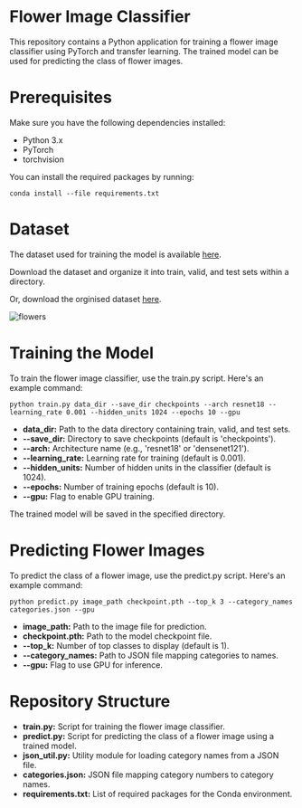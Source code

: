 # Flower Image Classifier

This repository contains a Python application for training a flower image classifier using PyTorch and transfer learning. The trained model can be used for predicting the class of flower images. 

# Prerequisites

Make sure you have the following dependencies installed:

- Python 3.x
- PyTorch
- torchvision

You can install the required packages by running:

```
conda install --file requirements.txt
```

# Dataset

The dataset used for training the model is available [here](https://www.robots.ox.ac.uk/~vgg/data/flowers/102/index.html).

Download the dataset and organize it into train, valid, and test sets within a directory.

Or, download the orginised dataset [here](https://file.io/rWfnLNDkEKUv).


![flowers](https://github.com/nikitaSisikin/FlowerClassificationPytorch/assets/74993680/cd1ec250-473c-403c-a853-633734b6236c)



# Training the Model

To train the flower image classifier, use the train.py script. Here's an example command:

```
python train.py data_dir --save_dir checkpoints --arch resnet18 --learning_rate 0.001 --hidden_units 1024 --epochs 10 --gpu
```

+ **data_dir:** Path to the data directory containing train, valid, and test sets.
+ **--save_dir:** Directory to save checkpoints (default is 'checkpoints').
+ **--arch:** Architecture name (e.g., 'resnet18' or 'densenet121').
+ **--learning_rate:** Learning rate for training (default is 0.001).
+ **--hidden_units:** Number of hidden units in the classifier (default is 1024).
+ **--epochs:** Number of training epochs (default is 10).
+ **--gpu:** Flag to enable GPU training.
  
The trained model will be saved in the specified directory.

# Predicting Flower Images

To predict the class of a flower image, use the predict.py script. Here's an example command:

```
python predict.py image_path checkpoint.pth --top_k 3 --category_names categories.json --gpu
```

+ **image_path:** Path to the image file for prediction.
+ **checkpoint.pth:** Path to the model checkpoint file.
+ **--top_k:** Number of top classes to display (default is 1).
+ **--category_names:** Path to JSON file mapping categories to names.
+ **--gpu:** Flag to use GPU for inference.
  
# Repository Structure

+ **train.py:** Script for training the flower image classifier.
+ **predict.py:** Script for predicting the class of a flower image using a trained model.
+ **json_util.py:** Utility module for loading category names from a JSON file.
+ **categories.json:** JSON file mapping category numbers to category names.
+ **requirements.txt:** List of required packages for the Conda environment.
